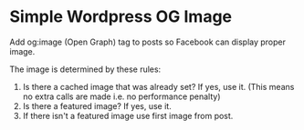 Simple Wordpress OG Image
========================

Add og:image (Open Graph) tag to posts so Facebook can display proper image. 

The image is determined by these rules:
1. Is there a cached image that was already set? If yes, use it. (This means no extra calls are made i.e. no performance penalty)
2. Is there a featured image? If yes, use it.
3. If there isn't a featured image use first image from post.
